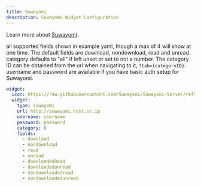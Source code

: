 ```yaml
---
title: Suwayomi
description: Suwayomi Widget Configuration
---
```


Learn more about [Suwayomi](https://github.com/Suwayomi/Suwayomi-Server).

all supported fields shown in example yaml, though a max of 4 will show at one time.
The default fields are download, nondownload, read and unread.
category defaults to "all" if left unset or set to not a number.
The category ID can be obtained from the url when navigating to it, `?tab={categoryID}`.
username and password are available if you have basic auth setup for Suwayomi.

```yaml
widget:
  icon: https://raw.githubusercontent.com/Suwayomi/Suwayomi-Server/refs/heads/master/server/src/main/resources/icon/faviconlogo-128.png
  widget:
    type: suwayomi
    url: http://suwayomi.host.or.ip
    username: username
    password: password
    category: 0
    fields:
      - download
      - nondownload
      - read
      - unread
      - downloadedRead
      - downloadedunread
      - nondownloadedread
      - nondownloadedunread
```
